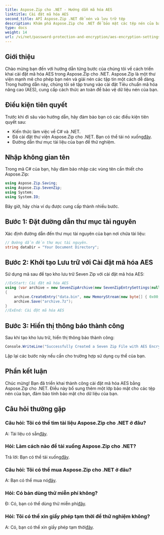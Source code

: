 ```yaml
---
title: Aspose.Zip cho .NET - Hướng dẫn mã hóa AES
linktitle: Cài đặt mã hóa AES
second_title: API Aspose.Zip .NET để nén và lưu trữ tệp
description: Khám phá Aspose.Zip cho .NET để bảo mật các tệp nén của bạn bằng mã hóa AES. Tải xuống ngay để bảo vệ dữ liệu hiệu quả.
type: docs
weight: 14
url: /vi/net/password-protection-and-encryption/aes-encryption-settings/
---
```


## Giới thiệu

Chào mừng bạn đến với hướng dẫn từng bước của chúng tôi về cách triển khai cài đặt mã hóa AES trong Aspose.Zip cho .NET. Aspose.Zip là một thư viện mạnh mẽ cho phép bạn nén và giải nén các tập tin một cách dễ dàng. Trong hướng dẫn này, chúng tôi sẽ tập trung vào cài đặt Tiêu chuẩn mã hóa nâng cao (AES), cung cấp cách thức an toàn để bảo vệ dữ liệu nén của bạn.

## Điều kiện tiên quyết

Trước khi đi sâu vào hướng dẫn, hãy đảm bảo bạn có các điều kiện tiên quyết sau:

- Kiến thức làm việc về C# và .NET.
-  Đã cài đặt thư viện Aspose.Zip cho .NET. Bạn có thể tải nó xuống[đây](https://releases.aspose.com/zip/net/).
- Đường dẫn thư mục tài liệu của bạn để thử nghiệm.

## Nhập không gian tên

Trong mã C# của bạn, hãy đảm bảo nhập các vùng tên cần thiết cho Aspose.Zip:

```csharp
using Aspose.Zip.Saving;
using Aspose.Zip.SevenZip;
using System;
using System.IO;
```

Bây giờ, hãy chia ví dụ được cung cấp thành nhiều bước.

## Bước 1: Đặt đường dẫn thư mục tài nguyên

Xác định đường dẫn đến thư mục tài nguyên của bạn nơi chứa tài liệu:

```csharp
// Đường dẫn đến thư mục tài nguyên.
string dataDir = "Your Document Directory";
```

## Bước 2: Khởi tạo Lưu trữ với Cài đặt mã hóa AES

Sử dụng mã sau để tạo kho lưu trữ Seven Zip với cài đặt mã hóa AES:

```csharp
//ExStart: Cài đặt mã hóa AES
using (var archive = new SevenZipArchive(new SevenZipEntrySettings(null, new SevenZipAESEncryptionSettings("p@s$"))))
{
    archive.CreateEntry("data.bin", new MemoryStream(new byte[] { 0x00, 0xFF }));
    archive.Save("archive.7z");
}
//ExEnd: Cài đặt mã hóa AES
```

## Bước 3: Hiển thị thông báo thành công

Sau khi tạo kho lưu trữ, hiển thị thông báo thành công:

```csharp
Console.WriteLine("Successfully Created a Seven Zip File with AES Encryption Settings");
```

Lặp lại các bước này nếu cần cho trường hợp sử dụng cụ thể của bạn.

## Phần kết luận

Chúc mừng! Bạn đã triển khai thành công cài đặt mã hóa AES bằng Aspose.Zip cho .NET. Điều này bổ sung thêm một lớp bảo mật cho các tệp nén của bạn, đảm bảo tính bảo mật cho dữ liệu của bạn.

## Câu hỏi thường gặp

### Câu hỏi: Tôi có thể tìm tài liệu Aspose.Zip cho .NET ở đâu?
 A: Tài liệu có sẵn[đây](https://reference.aspose.com/zip/net/).

### Hỏi: Làm cách nào để tải xuống Aspose.Zip cho .NET?
 Trả lời: Bạn có thể tải xuống[đây](https://releases.aspose.com/zip/net/).

### Câu hỏi: Tôi có thể mua Aspose.Zip cho .NET ở đâu?
 A: Bạn có thể mua nó[đây](https://purchase.aspose.com/buy).

### Hỏi: Có bản dùng thử miễn phí không?
 Đ: Có, bạn có thể dùng thử miễn phí[đây](https://releases.aspose.com/).

### Hỏi: Tôi có thể xin giấy phép tạm thời để thử nghiệm không?
 A: Có, bạn có thể xin giấy phép tạm thời[đây](https://purchase.aspose.com/temporary-license/).

